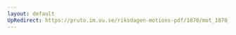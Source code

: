 ```yaml
---
layout: default
UpRedirect: https://pruto.im.uu.se/riksdagen-motions-pdf/1870/mot_1870__ak__22/mot_1870__ak__22-004.pdf
---
```

